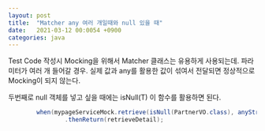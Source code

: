 ```yaml
---
layout: post
title:  "Matcher any 여러 개일때와 null 있을 때"
date:   2021-03-12 00:0054 +0900
categories: java
---
```


Test Code 작성시 Mocking을 위해서 Matcher 클래스는 유용하게 사용되는데. 파라미터가 여러 개 들어갈 경우. 실제 값과 any를 활용한 값이 섞여서 전달되면
정상적으로 Mocking이 되지 않는다.

두번째로 null 객체를 넣고 싶을 때에는 isNull(T) 이 함수를 활용하면 된다.

```java
        when(mypageServiceMock.retrieve(isNull(PartnerVO.class), anyString(), anyString(), anyString(), anyString(), anyString(), anyBoolean(), Matchers.<BookingMapper>any(), anyString()))
                .thenReturn(retrieveDetail);
```
